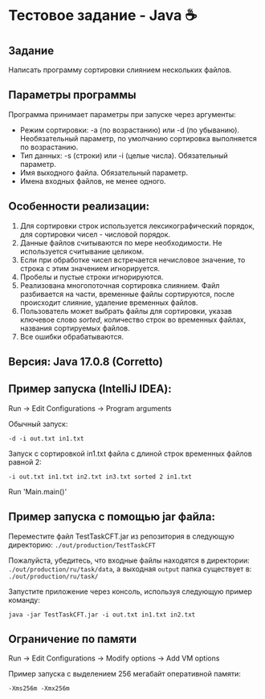 # Тестовое задание - Java ☕

## Задание

Написать программу сортировки слиянием нескольких файлов.

## Параметры программы

Программа принимает параметры при запуске через аргументы:
* Режим сортировки: -a (по возрастанию) или -d (по убыванию). Необязательный параметр, по умолчанию сортировка выполняется по возрастанию.
* Тип данных: -s (строки) или -i (целые числа). Обязательный параметр.
* Имя выходного файла. Обязательный параметр.
* Имена входных файлов, не менее одного.

## Особенности реализации:
1. Для сортировки строк используется лексикографический порядок, для сортировки чисел - числовой порядок.
2. Данные файлов считываются по мере необходимости. Не используется считывание целиком.
3. Если при обработке чисел встречается нечисловое значение, то строка с этим значением игнорируется.
4. Пробелы и пустые строки игнорируются.
5. Реализована многопоточная сортировка слиянием. Файл разбивается на части, временные файлы сортируются, после происходит слияние, удаление временных файлов.
6. Пользователь может выбрать файлы для сортировки, указав ключевое слово <i>sorted</i>, количество строк во временных файлах, названия сортируемых файлов.
7. Все ошибки обрабатываются.

## Версия: Java 17.0.8 (Corretto)

## Пример запуска (IntelliJ IDEA):

Run -> Edit Configurations -> Program arguments

Обычный запуск:

``` -d -i out.txt in1.txt ```

Запуск с сортировкой in1.txt файла с длиной строк временных файлов равной 2:

``` -i out.txt in1.txt in2.txt in3.txt sorted 2 in1.txt ```

Run 'Main.main()'

## Пример запуска с помощью jar файла:

Переместите файл TestTaskCFT.jar из репозитория в следующую директорию: `./out/production/TestTaskCFT`

Пожалуйста, убедитесь, что входные файлы находятся в директории: `./out/production/ru/task/data`, а выходная `output` папка существует в: `./out/production/ru/task/`

Запустите приложение через консоль, используя следующую пример команду:

`java -jar TestTaskCFT.jar -i out.txt in1.txt in2.txt`

## Ограничение по памяти

Run -> Edit Configurations -> Modify options -> Add VM options

Пример запуска с выделением 256 мегабайт оперативной памяти:

``` -Xms256m -Xmx256m ```
